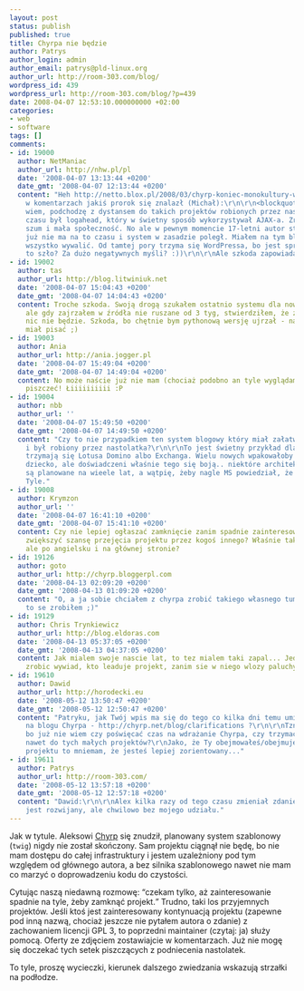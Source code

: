 ```yaml
---
layout: post
status: publish
published: true
title: Chyrpa nie będzie
author: Patrys
author_login: admin
author_email: patrys@pld-linux.org
author_url: http://room-303.com/blog/
wordpress_id: 439
wordpress_url: http://room-303.com/blog/?p=439
date: 2008-04-07 12:53:10.000000000 +02:00
categories:
- web
- software
tags: []
comments:
- id: 19000
  author: NetManiac
  author_url: http://nhw.pl/pl
  date: '2008-04-07 13:13:44 +0200'
  date_gmt: '2008-04-07 12:13:44 +0200'
  content: "Heh http://netto.blox.pl/2008/03/chyrp-koniec-monokultury-wordpressa.html
    w komentarzach jakiś prorok się znalazł (Michał):\r\n\r\n<blockquote>\r\nNo nie
    wiem, podchodzę z dystansem do takich projektów robionych przez nastolatków. Swego
    czasu był logahead, który w świetny sposób wykorzystywał AJAX-a. Zrobił się mały
    szum i mała społeczność. No ale w pewnym momencie 17-letni autor stwierdził, że
    już nie ma na to czasu i system w zasadzie poległ. Miałem na tym bloga, musiałem
    wszystko wywalić. Od tamtej pory trzyma się WordPressa, bo jest sprawdzony.\r\n</blockquote>\r\n\r\nJak
    to szło? Za dużo negatywnych myśli? :))\r\n\r\nAle szkoda zapowiadało się ciekawie..."
- id: 19002
  author: tas
  author_url: http://blog.litwiniuk.net
  date: '2008-04-07 15:04:43 +0200'
  date_gmt: '2008-04-07 14:04:43 +0200'
  content: Troche szkoda. Swoją drogą szukałem ostatnio systemu dla nowego bloga,
    ale gdy zajrzałem w źródła nie ruszane od 3 tyg, stwierdziłem, że z chyrpa jednak
    nic nie będzie. Szkoda, bo chętnie bym pythonową wersję ujrzał - nawet, gdybym
    miał pisać ;)
- id: 19003
  author: Ania
  author_url: http://ania.jogger.pl
  date: '2008-04-07 15:49:04 +0200'
  date_gmt: '2008-04-07 14:49:04 +0200'
  content: No może naście już nie mam (chociaż podobno an tyle wyglądam), ale mogę
    piszczeć! Łiiiiiiiiii :P
- id: 19004
  author: nbb
  author_url: ''
  date: '2008-04-07 15:49:50 +0200'
  date_gmt: '2008-04-07 14:49:50 +0200'
  content: "Czy to nie przypadkiem ten system blogowy który miał załatwić Wordpressa?,
    i był robiony przez nastolatka?\r\n\r\nTo jest świetny przykład dlaczego niektórzy
    trzymają się Lotusa Domino albo Exchanga. Wielu nowych wpakowałoby jakieś Ajaksowo-pytonowo-cudowne
    dziecko, ale doświadczeni właśnie tego się boją.. niektóre architektury i strategie
    są planowane na wieele lat, a wątpię, żeby nagle MS powiedział, że zamyka exchange.
    Tyle."
- id: 19008
  author: Krymzon
  author_url: ''
  date: '2008-04-07 16:41:10 +0200'
  date_gmt: '2008-04-07 15:41:10 +0200'
  content: Czy nie lepiej ogłaszać zamknięcie zanim spadnie zainteresowanie, coby
    zwiększyć szansę przejęcia projektu przez kogoś innego? Właśnie tak, jak robisz,
    ale po angielsku i na głównej stronie?
- id: 19126
  author: goto
  author_url: http://chyrp.bloggerpl.com
  date: '2008-04-13 02:09:20 +0200'
  date_gmt: '2008-04-13 01:09:20 +0200'
  content: "O, a ja sobie chciałem z chyrpa zrobić takiego własnego tumblra.\r\nNo
    to se zrobiłem ;)"
- id: 19129
  author: Chris Trynkiewicz
  author_url: http://blog.eldoras.com
  date: '2008-04-13 05:37:05 +0200'
  date_gmt: '2008-04-13 04:37:05 +0200'
  content: Jak mialem swoje nascie lat, to tez mialem taki zapal... Jednak wypada
    zrobic wywiad, kto leaduje projekt, zanim sie w niego wlozy paluchy...
- id: 19610
  author: Dawid
  author_url: http://horodecki.eu
  date: '2008-05-12 13:50:47 +0200'
  date_gmt: '2008-05-12 12:50:47 +0200'
  content: "Patryku, jak Twój wpis ma się do tego co kilka dni temu umieścił Alex
    na blogu Chyrpa - http://chyrp.net/blog/clarifications ?\r\n\r\nTzn. co jest grane
    bo już nie wiem czy poświęcać czas na wdrażanie Chyrpa, czy trzymać się Textpattern
    nawet do tych małych projektów?\r\nJako, że Ty obejmowałeś/obejmujesz (?) kierownictwo
    projektu to mniemam, że jesteś lepiej zorientowany..."
- id: 19611
  author: Patrys
  author_url: http://room-303.com/
  date: '2008-05-12 13:57:18 +0200'
  date_gmt: '2008-05-12 12:57:18 +0200'
  content: "Dawid:\r\n\r\nAlex kilka razy od tego czasu zmieniał zdanie. Projekt nadal
    jest rozwijany, ale chwilowo bez mojego udziału."
---
```

<p>Jak w tytule. Aleksowi <a href="http://chyrp.net/">Chyrp</a> się znudził, planowany system szablonowy (<code>twig</code>) nigdy nie został skończony. Sam projektu ciągnął nie będę, bo nie mam dostępu do całej infrastruktury i jestem uzależniony pod tym względem od głównego autora, a bez silnika szablonowego nawet nie mam co marzyć o doprowadzeniu kodu do czystości.</p>

<p>Cytując naszą niedawną rozmowę: <q>czekam tylko, aż zainteresowanie spadnie na tyle, żeby zamknąć projekt.</q> Trudno, taki los przyjemnych projektów. Jeśli ktoś jest zainteresowany kontynuacją projektu (zapewne pod inną nazwą, chociaż jeszcze nie pytałem autora o zdanie) z zachowaniem licencji GPL 3, to poprzedni maintainer (czytaj: ja) służy pomocą. Oferty ze zdjęciem zostawiajcie w komentarzach. Już nie mogę się doczekać tych setek piszczących z podniecenia nastolatek.</p>

<p>To tyle, proszę wycieczki, kierunek dalszego zwiedzania wskazują strzałki na podłodze.</p>
